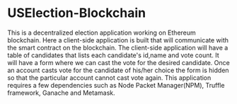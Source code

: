 # USElection-Blockchain
This is a decentralized election application working on Ethereum blockchain. Here a client-side application is built that will communicate with the smart contract on the blockchain.
The client-side application will have a table of candidates that lists each candidate's id,name and vote count. It will have a form where we can cast the vote for the desired candidate.
Once an account casts vote for the candidate of his/her choice the form is hidden so that the particular account cannot cast vote again.
This application requires a few dependencies such as Node Packet Manager(NPM), Truffle framework, Ganache and Metamask.

